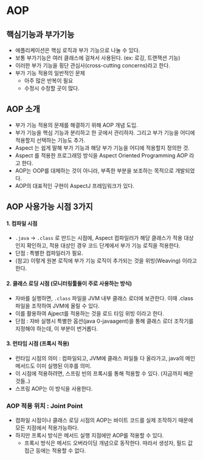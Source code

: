 # AOP

## 핵심기능과 부가기능
 * 애플리케이션은 핵심 로직과 부가 기능으로 나눌 수 있다.
 * 보통 부가기능은 여러 클래스에 걸쳐서 사용된다. (ex: 로깅, 트랜잭션 기능)
 * 이러한 부가 기능을 횡단 관심사(cross-cutting concerns)라고 한다.
 * 부가 기능 적용의 일반적인 문제
    * 아주 많은 반복이 필요
    * 수정시 수정할 곳이 많다.


## AOP 소개
 * 부가 기능 적용의 문제를 해결하기 위해 AOP 개념 도입.
 * 부가 기능을 핵심 기능과 분리하고 한 곳에서 관리하자. 그리고 부가 기능을 어디에 적용할지 선택하는 기능도 추가.
 * Aspect 는 쉽게 말해 부가 기능과 해당 부가 기능을 어디에 적용할지 정의한 것.
 * Aspect 를 적용한 프로그래밍 방식을 Aspect Oriented Programming AOP 라고 한다.
 * AOP는 OOP를 대체하는 것이 아니라, 부족한 부분을 보조하는 목적으로 개발되었다.
 * AOP의 대표적인 구현이 AspectJ 프레임워크가 있다.

## AOP 사용가능 시점 3가지
#### 1. 컴파일 시점
 * `.java` -> `.class` 로 만드는 시점에, Aspect 컴파일러가 해당 클래스가 적용 대상인지 확인하고, 적용 대상인 경우 코드 단계에서 부가 기능 로직을 적용한다.
 * 단점 : 특별한 컴파일러가 필요.
 * (참고) 이렇게 원본 로직에 부가 기능 로직이 추가되는 것을 위빙(Weaving) 이라고 한다.
#### 2. 클래스 로딩 시점 (모니터링툴들이 주로 사용하는 방식)
 * 자바를 실행하면, `.class` 파일을 JVM 내부 클래스 로더에 보관한다. 이때 .class 파일을 조작하여 JVM에 올릴 수 있다.
 * 이를 활용하여 Ajpect를 적용하는 것을 로드 타임 위빙 이라고 한다.
 * 단점 : 자바 실행시 특별한 옵션(java 0-javaagent)을 통해 클래스 로더 조작기를 지정해야 하는데, 이 부분이 번거롭다.
#### 3. 런타임 시점 (프록시 적용)
 * 런타임 시점의 의미 : 컴파일되고, JVM에 클래스 파일들 다 올라가고, java의 메인 메서드도 이미 실행된 이후를 의미.
 * 이 시점에 적용하려면, 스프링 빈의 프록시를 통해 적용할 수 있다. (지금까지 배운 것들..)
 * 스프링 AOP는 이 방식을 사용한다.

### AOP 적용 위치 : Joint Point
 * 컴파일 시점이나 클래스 로딩 시점의 AOP는 바이트 코드를 실제 조작하기 때문에 모든 지점에서 적용가능하다.
 * 하지만 프록시 방식은 메서드 실행 지점에만 AOP를 적용할 수 있다.
    * 프록시 방식은 메서드 오버라이딩 개념으로 동작한다. 따라서 생성자, 필드 값 접근 등에는 적용할 수 없다.

